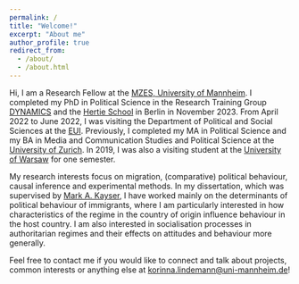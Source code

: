 ```yaml
---
permalink: /
title: "Welcome!"
excerpt: "About me"
author_profile: true
redirect_from: 
  - /about/
  - /about.html
---
```

  
Hi, I am a Research Fellow at the [MZES, University of Mannheim](https://www.mzes.uni-mannheim.de/d7/en). I completed my PhD in Political Science in the Research Training Group [DYNAMICS](https://www.sowi.hu-berlin.de/en/dynamics/) and the [Hertie School](https://www.hertie-school.org/en/) in Berlin in November 2023. From April 2022 to June 2022, I was visiting the Department of Political and Social Sciences at the [EUI](https://www.eui.eu/en/home). Previously, I completed my MA in Political Science and my BA in Media and Communication Studies and Political Science at the [University of Zurich](https://www.uzh.ch/cmsssl/en.html). In 2019, I was also a visiting student at the [University of Warsaw](https://en.uw.edu.pl/) for one semester. 

My research interests focus on migration, (comparative) political behaviour, causal inference and experimental methods. In my dissertation, which was supervised by [Mark A. Kayser](http://mark-kayser.com/), I have worked mainly on the determinants of political behaviour of immigrants, where I am particularly interested in how characteristics of the regime in the country of origin influence behaviour in the host country. I am also interested in socialisation processes in authoritarian regimes and their effects on attitudes and behaviour more generally. 

Feel free to contact me if you would like to connect and talk about projects, common interests or anything else at [korinna.lindemann@uni-mannheim.de](mailto:korinna.lindemann@uni-mannheim.de)! 
  
  
  
